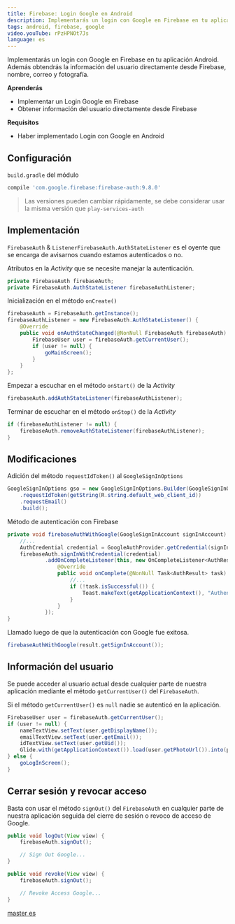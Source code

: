 ```yaml
---
title: Firebase: Login Google en Android
description: Implementarás un login con Google en Firebase en tu aplicación Android. 
tags: android, firebase, google
video.youTube: rPzHPNOt7Js
language: es
---
```


Implementarás un login con Google en Firebase en tu aplicación Android. Además obtendrás la información del usuario directamente desde Firebase, nombre, correo y fotografía.

__Aprenderás__

* Implementar un Login Google en Firebase
* Obtener información del usuario directamente desde Firebase

__Requisitos__

* Haber implementado Login con Google en Android

## Configuración

`build.gradle` del módulo

```groovy
compile 'com.google.firebase:firebase-auth:9.8.0'
```

> Las versiones pueden cambiar rápidamente, se debe considerar usar la misma versión que `play-services-auth`

## Implementación

`FirebaseAuth` & `ListenerFirebaseAuth.AuthStateListener` es el oyente que se encarga de avisarnos cuando estamos autenticados o no. 

Atributos en la *Activity* que se necesite manejar la autenticación.

```java
private FirebaseAuth firebaseAuth;  
private FirebaseAuth.AuthStateListener firebaseAuthListener;
```

Inicialización en el método `onCreate()`

```java
firebaseAuth = FirebaseAuth.getInstance();  
firebaseAuthListener = new FirebaseAuth.AuthStateListener() {  
    @Override
    public void onAuthStateChanged(@NonNull FirebaseAuth firebaseAuth) {
        FirebaseUser user = firebaseAuth.getCurrentUser();
        if (user != null) {
            goMainScreen();
        }
    }
};
```

Empezar a escuchar en el método `onStart()` de la *Activity*

```java
firebaseAuth.addAuthStateListener(firebaseAuthListener);
```

Terminar de escuchar en el método `onStop()` de la *Activity*

```java
if (firebaseAuthListener != null) {  
    firebaseAuth.removeAuthStateListener(firebaseAuthListener);
}
```

## Modificaciones

Adición del método `requestIdToken()` al `GoogleSignInOptions`

```java
GoogleSignInOptions gso = new GoogleSignInOptions.Builder(GoogleSignInOptions.DEFAULT_SIGN_IN)  
    .requestIdToken(getString(R.string.default_web_client_id))
    .requestEmail()
    .build();
```

Método de autenticación con Firebase

```java
private void firebaseAuthWithGoogle(GoogleSignInAccount signInAccount) {  
    //...
    AuthCredential credential = GoogleAuthProvider.getCredential(signInAccount.getIdToken(), null);
    firebaseAuth.signInWithCredential(credential)
            .addOnCompleteListener(this, new OnCompleteListener<AuthResult>() {
                @Override
                public void onComplete(@NonNull Task<AuthResult> task) {
                    //...
                    if (!task.isSuccessful()) {
                        Toast.makeText(getApplicationContext(), "Authentication failed.", Toast.LENGTH_SHORT).show();
                    }
                }
            });
}
```

Llamado luego de que la autenticación con Google fue exitosa.

```java
firebaseAuthWithGoogle(result.getSignInAccount());
```

## Información del usuario

Se puede acceder al usuario actual desde cualquier parte de nuestra aplicación mediante el método `getCurrentUser()` del `FirebaseAuth`.

Si el método `getCurrentUser()` es `null` nadie se autenticó en la aplicación.

```java
FirebaseUser user = firebaseAuth.getCurrentUser();  
if (user != null) {  
    nameTextView.setText(user.getDisplayName());
    emailTextView.setText(user.getEmail());
    idTextView.setText(user.getUid());
    Glide.with(getApplicationContext()).load(user.getPhotoUrl()).into(photoImageView);
} else {
    goLogInScreen();
}
```

## Cerrar sesión y revocar acceso

Basta con usar el método `signOut()` del `FirebaseAuth` en cualquier parte de nuestra aplicación seguida del cierre de sesión o revoco de acceso de Google.

```java
public void logOut(View view) {  
    firebaseAuth.signOut();

    // Sign Out Google...
}
```

```java
public void revoke(View view) {  
    firebaseAuth.signOut();

    // Revoke Access Google...
}
```

[master es](https://github.com/alvareztech/FirebaseGoogleSignInAndroid) 
